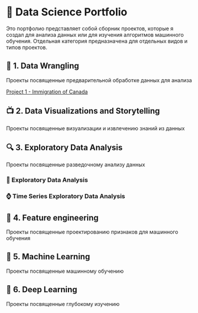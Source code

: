 # &#128188; Data Science Portfolio


Это портфолио представляет собой сборник проектов, которые я создал для анализа данных или для изучения алгоритмов машинного обучения. Отдельная категория предназначена для отдельных видов и типов  проектов.

## &#129529; 1. Data Wrangling

Проекты посвященные предварительной обработке данных для анализа 

[Project 1 - Immigration of Canada](https://github.com/rttrif/Trifonov.portfolio.github.io/tree/master/1.%20Data%20Wrangling/Project%201%20-%20Immigration%20of%20Canada)

## &#128250; 2. Data Visualizations and Storytelling
Проекты посвященные визуализации и извлечению знаний из данных

## &#128269; 3. Exploratory Data Analysis
Проекты посвященные разведочному анализу данных 

### &#128294; Exploratory Data Analysis

### &#8986; Time Series Exploratory Data Analysis 

## &#129516; 4. Feature engineering
Проекты посвященные проектированию признаков для машинного обучения 

## &#129302; 5. Machine Learning
Проекты посвященные машинному обучению 

## &#129504; 6. Deep Learning
Проекты посвященные глубокому изучению
